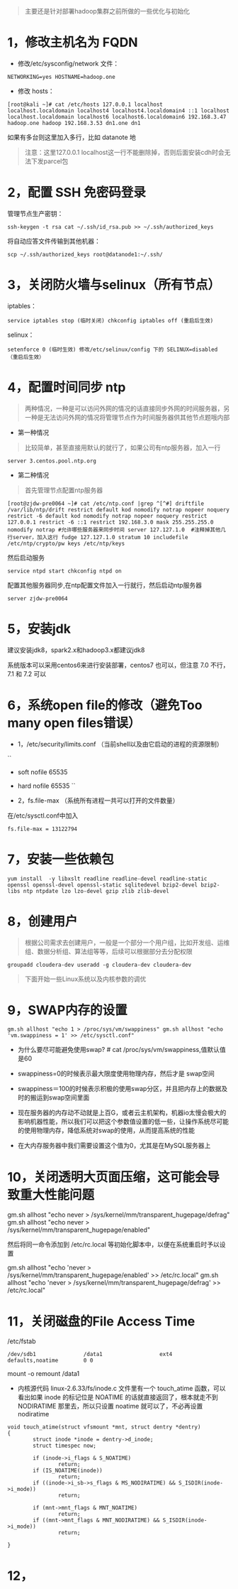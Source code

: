 > 主要还是针对部署hadoop集群之前所做的一些优化与初始化

# 1，修改主机名为 FQDN

* 修改/etc/sysconfig/network 文件：

``
NETWORKING=yes
HOSTNAME=hadoop.one
``

* 修改 hosts：

``
[root@kali ~]# cat /etc/hosts
127.0.0.1 localhost localhost.localdomain localhost4 localhost4.localdomain4
::1 localhost localhost.localdomain localhost6 localhost6.localdomain6
192.168.3.47 hadoop.one hadoop
192.168.3.53 dn1.one dn1
``

如果有多台则这里加入多行，比如 datanote 地

> 注意：这里127.0.0.1 localhost这一行不能删除掉，否则后面安装cdh时会无法下发parcel包

# 2，配置 SSH 免密码登录

管理节点生产密钥：

``
ssh-keygen -t rsa
cat ~/.ssh/id_rsa.pub >> ~/.ssh/authorized_keys
``

将自动应答文件传输到其他机器：

``
scp ~/.ssh/authorized_keys root@datanode1:~/.ssh/
``

# 3，关闭防火墙与selinux（所有节点）

iptables：

``
service iptables stop (临时关闭)
chkconfig iptables off (重启后生效)
``

selinux：

``
setenforce 0 (临时生效)
修改/etc/selinux/config 下的 SELINUX=disabled （重启后生效）
``

# 4，配置时间同步 ntp

> 两种情况，一种是可以访问外网的情况的话直接同步外网的时间服务器，另一种是无法访问外网的情况将管理节点作为时间服务器供其他节点题哦内部

* 第一种情况

> 比较简单，甚至直接用默认的就行了，如果公司有ntp服务器，加入一行

``
server 3.centos.pool.ntp.org
``

* 第二种情况

> 首先管理节点配置ntp服务器

``
[root@zjdw-pre0064 ~]# cat /etc/ntp.conf |grep ^[^#]
driftfile /var/lib/ntp/drift
restrict default kod nomodify notrap nopeer noquery
restrict -6 default kod nomodify notrap nopeer noquery
restrict 127.0.0.1
restrict -6 ::1
restrict 192.168.3.0 mask 255.255.255.0 nomodify notrap #允许哪些服务器来同步时间
server 127.127.1.0  #注释掉其他几行server，加入这行
fudge 127.127.1.0 stratum 10
includefile /etc/ntp/crypto/pw
keys /etc/ntp/keys
``

然后启动服务

``
service ntpd start
chkconfig ntpd on
``

配置其他服务器同步,在ntp配置文件加入一行就行，然后启动ntp服务器

``
server zjdw-pre0064
``

# 5，安装jdk

建议安装jdk8，spark2.x和hadoop3.x都建议jdk8

系统版本可以采用centos6来进行安装部署，centos7 也可以，但注意 7.0 不行，7.1 和 7.2 可以

# 6，系统open file的修改（避免Too many open files错误）

* 1，/etc/security/limits.conf  （当前shell以及由它启动的进程的资源限制）

``
* soft nofile 65535 
* hard nofile 65535
``

* 2，fs.file-max （系统所有进程一共可以打开的文件数量）

在/etc/sysctl.conf中加入

``
fs.file-max = 13122794
``

# 7，安装一些依赖包

``
yum install  -y libxslt readline readline-devel readline-static openssl openssl-devel openssl-static sqlitedevel bzip2-devel bzip2-libs ntp ntpdate lzo lzo-devel gzip zlib zlib-devel 
``

# 8，创建用户

> 根据公司需求去创建用户，一般是一个部分一个用户组，比如开发组、运维组、数据分析组、算法组等等，后续可以根据部分去分配权限

``
groupadd cloudera-dev
useradd -g cloudera-dev cloudera-dev
``


> 下面开始一些Linux系统以及内核参数的调优

# 9，SWAP内存的设置

``
gm.sh allhost "echo 1 > /proc/sys/vm/swappiness"
gm.sh allhost "echo 'vm.swappiness = 1' >> /etc/sysctl.conf"
``

* 为什么要尽可能避免使用swap? # cat /proc/sys/vm/swappiness,值默认值是60

* swappiness=0的时候表示最大限度使用物理内存，然后才是 swap空间

* swappiness＝100的时候表示积极的使用swap分区，并且把内存上的数据及时的搬运到swap空间里面

* 现在服务器的内存动不动就是上百G，或者云主机架构，机器io太慢会极大的影响机器性能，所以我们可以把这个参数值设置的低一些，让操作系统尽可能的使用物理内存，降低系统对swap的使用，从而提高系统的性能

* 在大内存服务器中我们需要设置这个值为0，尤其是在MySQL服务器上

# 10，关闭透明大页面压缩，这可能会导致重大性能问题

gm.sh allhost "echo never > /sys/kernel/mm/transparent_hugepage/defrag"
gm.sh allhost "echo never > /sys/kernel/mm/transparent_hugepage/enabled"

然后将同一命令添加到 /etc/rc.local 等初始化脚本中，以便在系统重启时予以设置

gm.sh allhost "echo 'never > /sys/kernel/mm/transparent_hugepage/enabled' >> /etc/rc.local"
gm.sh allhost "echo 'never > /sys/kernel/mm/transparent_hugepage/defrag' >> /etc/rc.local"

# 11，关闭磁盘的File Access Time

/etc/fstab

``
/dev/sdb1               /data1                  ext4    defaults,noatime        0 0
``

mount -o remount /data1

* 内核源代码 linux-2.6.33/fs/inode.c 文件里有一个 touch_atime 函数，可以看出如果 inode 的标记位是 NOATIME 的话就直接返回了，根本就走不到 NODIRATIME 那里去，所以只设置 noatime 就可以了，不必再设置 nodiratime

```
void touch_atime(struct vfsmount *mnt, struct dentry *dentry) 
{ 
        struct inode *inode = dentry->d_inode; 
        struct timespec now; 
 
        if (inode->i_flags & S_NOATIME) 
                return; 
        if (IS_NOATIME(inode)) 
                return; 
        if ((inode->i_sb->s_flags & MS_NODIRATIME) && S_ISDIR(inode->i_mode)) 
                return; 
 
        if (mnt->mnt_flags & MNT_NOATIME) 
                return; 
        if ((mnt->mnt_flags & MNT_NODIRATIME) && S_ISDIR(inode->i_mode)) 
                return; 

}
```

# 12，



























